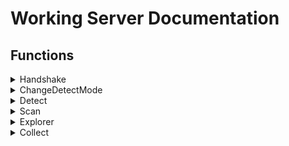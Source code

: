 # Working Server Documentation

## Functions
<details>
<summary>Handshake</summary>

| Direction    | TaskName            | Format           | Msg e.g.                                                                                                                                                                   | Note |
| ------------ | ------------------- | ---------------- | -------------------------------------------------------------------------------------------------------------------------------------------------------------------------- | ---- |
| Agent→Server | GiveInfo            | AgentInfo        | <details><summary>AgentInfo</summary> x64\|Windows 10 Home\|DESKTOP\-LD2C4NP\|SYSTEM\|3\.4\.2\.0,1988,1989\|20230815110126\|569a2191ae414802a5a72bc0b8e0bd1e\|0 </details> |      |
| Server→Agent | OpenCheckThread     | AgentID          | <details><summary>AgentID</summary> 6b75775ef8854658a595286f6f051399 </details>                                                                                            |      |
| Agent→Server | GiveDetectInfoFirst | process\|network | 0\|0                                                                                                                                                                       |      |
| Server→Agent | UpdateDetectMode    | process\|network | 0\|0                                                                                                                                                                       |      |
| Agent→Server | GiveDetectInfo      | process\|network | 0\|0                                                                                                                                                                       |      |
| Server→Agent | CheckConnect        | \(Heartbeat\)    | 0\|0                                                                                                                                                                       |      |

</details>

<details>

<summary>ChangeDetectMode</summary>

| Direction    | TaskName         | Format           | Msg e.g. | Note |
| ------------ | ---------------- | ---------------- | -------- | ---- |
| User→Server  | ChangeDetectMode | process\|network | 0\|0     |      |
| Server→Agent | UpdateDetectMode | process\|network | 0\|0     |      |
| Agent→Server | GiveDetectInfo   | process\|network | 0\|0     |      |

</details>

<details>

<summary>Detect</summary>

| Direction    | TaskName              | Format                             | Msg e.g.                                                                                                   | Note                                           |
| ------------ | --------------------- | ---------------------------------- | ---------------------------------------------------------------------------------------------------------- | ---------------------------------------------- |
| Agent→Server | GiveDetectNetwork     | \{MemoryNeworkDetect\}             | <details><summary>Msg&nbsp;</summary> 104984\|13.107.42.16:443\|1690922105\|1690080351\|0\|52365</details> |                                                |
| Server→Agent | DataRight             |                                    |                                                                                                            |                                                |
| Agent→Server | GiveDetectProcessFrag | \(detect&nbsp;data&nbsp;fragment\) |                                                                                                            | Split into multiple fragments if it's too long |
| Server→Agent | DataRight             |                                    |                                                                                                            |                                                |
| Agent→Server | GiveDetectProcess     | \{Memory\}                         | <details><summary>Msg&nbsp;</summary></details>                                                            | Single or the last one                         |
| Server→Agent | DataRight             |                                    |                                                                                                            |                                                |
| Server→Agent | DataRight             |                                    |                                                                                                            |                                                |

<blockquote>
<details><summary><em>MemoryNetworkDetect</em></summary>
    ProcessId <code>int</code><br>
    Address <code>string</code><br>
    Timestamp <code>int</code><br>
    ProcessCreateTime <code>int</code><br>
    ConnectionINorOUT <code>bool</code><br>
    AgentPort <code>int</code>
</details>
</blockquote>

<blockquote>
<details><summary><em>Memory</em></summary>
    ProcessName <code>string</code><br>
    ProcessCreateTime <code>int</code><br>
    DynamicCommand <code>string</code><br>
    ProcessMD5 <code>string</code><br>
    ProcessPath <code>string </code><br>
    ParentProcessId <code>int </code><br>
    ParentProcessName <code>string</code><br>
    ParentProcessPath <code>string</code><br>
    DigitalSign <code>string</code><br>
    ProcessId <code>int</code><br>
    InjectActive <code>string</code><br>
    ProcessBeInjected <code>int</code><br>
    Boot <code>string</code><br>
    Hide <code>string</code><br>
    ImportOtherDLL <code>string</code><br>
    Hook <code>string</code><br>
    ProcessConnectIP <code>string</code><br>
    RiskLevel <code>int</code><br>
    Mode <code>string</code>
</details>
</blockquote>

</details>

<details>

<summary>Scan</summary>



</details>

<details>

<summary>Explorer</summary>



</details>

<details>

<summary>Collect</summary>



</details>